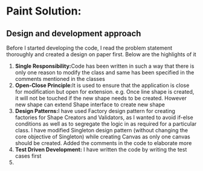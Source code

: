 # Paint Solution:

## Design and development approach
Before I started developing the code, I read the problem statement thoroughly and created a design on paper first.
Below are the highlights of it
<ol>
<li><b>Single Responsibility:</b>Code has been written in such a way that there is only one reason to modify the class and same has been specified in the comments mentioned in the classes</li>
<li><b>Open-Close Principle:</b>It is used to ensure that the application is close for modification but open for extension. e.g. Once line shape is created, it will not be touched if the new shape needs to be created. However new shape can extend Shape interface to create new shape</li>
<li><b>Design Patterns:</b>I have used Factory design pattern for creating factories for Shape Creators and Validators, as I wanted to avoid if-else conditions as well as to segregate the logic in as required for a particular class. I have modified Singleton design pattern (without changing the core objective of Singleton) while creating Canvas as only one canvas should be created. Added the comments in the code to elaborate more</li>
<li><b>Test Driven Development:</b> I have written the code by writing the test cases first</li>
<li><b></b></li>
</ol>
